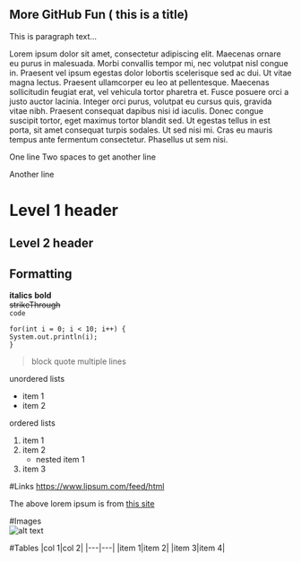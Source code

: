 More GitHub Fun ( this is a title)
----------------------------------
This is paragraph text...

Lorem ipsum dolor sit amet, consectetur adipiscing elit. Maecenas ornare eu purus in malesuada. Morbi convallis tempor mi, nec volutpat nisl congue in. Praesent vel ipsum egestas dolor lobortis scelerisque sed ac dui. Ut vitae magna lectus. Praesent ullamcorper eu leo at pellentesque. Maecenas sollicitudin feugiat erat, vel vehicula tortor pharetra et. Fusce posuere orci a justo auctor lacinia. Integer orci purus, volutpat eu cursus quis, gravida vitae nibh. Praesent consequat dapibus nisi id iaculis. Donec congue suscipit tortor, eget maximus tortor blandit sed. Ut egestas tellus in est porta, sit amet consequat turpis sodales. Ut sed nisi mi. Cras eu mauris tempus ante fermentum consectetur. Phasellus ut sem nisi.

One line
Two spaces to get another line   
  
Another line


# Level 1 header 
## Level 2 header 

## Formatting 
**italics** 
**bold**  
~~strikeThrough~~  
`code`  

```
for(int i = 0; i < 10; i++) {
System.out.println(i);
}
```

>block quote
>multiple lines

unordered lists 
* item 1
* item 2

ordered lists
1. item 1
1. item 2
    * nested item 1
1. item 3


#Links
https://www.lipsum.com/feed/html

The above lorem ipsum is from [this site](https://www.lipsum.com/feed/html)  

#Images  
![alt text](https://s3.amazonaws.com/cdn-origin-etr.akc.org/wp-content/uploads/2017/11/21010129/Bulldog-Slide-02.jpg)  


#Tables
|col 1|col 2|
|---|---|
|item 1|item 2|
|item 3|item 4| 

